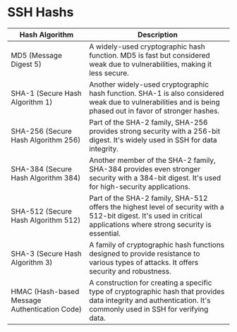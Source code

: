 # SSH Hashs

| Hash Algorithm                                | Description                                                                                                                                                          |
| --------------------------------------------- | -------------------------------------------------------------------------------------------------------------------------------------------------------------------- |
| MD5 (Message Digest 5)                        | A widely-used cryptographic hash function. MD5 is fast but considered weak due to vulnerabilities, making it less secure.                                            |
| SHA-1 (Secure Hash Algorithm 1)               | Another widely-used cryptographic hash function. SHA-1 is also considered weak due to vulnerabilities and is being phased out in favor of stronger hashes.           |
| SHA-256 (Secure Hash Algorithm 256)           | Part of the SHA-2 family, SHA-256 provides strong security with a 256-bit digest. It's widely used in SSH for data integrity.                                        |
| SHA-384 (Secure Hash Algorithm 384)           | Another member of the SHA-2 family, SHA-384 provides even stronger security with a 384-bit digest. It's used for high-security applications.                         |
| SHA-512 (Secure Hash Algorithm 512)           | Part of the SHA-2 family, SHA-512 offers the highest level of security with a 512-bit digest. It's used in critical applications where strong security is essential. |
| SHA-3 (Secure Hash Algorithm 3)               | A family of cryptographic hash functions designed to provide resistance to various types of attacks. It offers security and robustness.                              |
| HMAC (Hash-based Message Authentication Code) | A construction for creating a specific type of cryptographic hash that provides data integrity and authentication. It's commonly used in SSH for verifying data.     |
